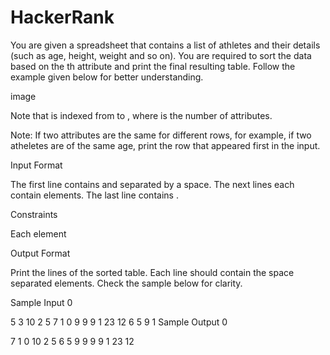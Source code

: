 # HackerRank
You are given a spreadsheet that contains a list of  athletes and their details (such as age, height, weight and so on). You are required to sort the data based on the th attribute and print the final resulting table. Follow the example given below for better understanding.

image

Note that  is indexed from  to , where  is the number of attributes.

Note: If two attributes are the same for different rows, for example, if two atheletes are of the same age, print the row that appeared first in the input.

Input Format

The first line contains  and  separated by a space.
The next  lines each contain  elements.
The last line contains .

Constraints



Each element 

Output Format

Print the  lines of the sorted table. Each line should contain the space separated elements. Check the sample below for clarity.

Sample Input 0

5 3
10 2 5
7 1 0
9 9 9
1 23 12
6 5 9
1
Sample Output 0

7 1 0
10 2 5
6 5 9
9 9 9
1 23 12
